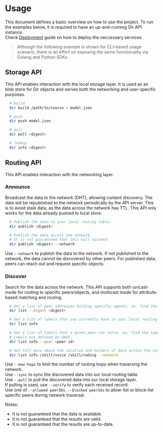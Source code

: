# Usage

This document defines a basic overview on how to use the project.
To run the examples below, it is required to have an up-and-running Dir API instance.  
Check [Deployment](DEPLOYMENT.md) guide on how to deploy the neccessary services.

> Although the following example is shown for CLI-based usage scenario,
there is an effort on exposing the same functionality via Golang and Python SDKs.

## Storage API

This API enables interaction with the local storage layer.
It is used as an blob store for Dir objects and serves both
the networking and user-specific purposes.

```bash
  # build
  dir build /path/to/source > model.json

  # push
  dir push model.json

  # pull
  dir pull <digest>

  # lookup
  dir info <digest>
```

## Routing API

This API enables interaction with the networking layer.

### Announce

Broadcast the data to the network (DHT), allowing content discovery.
The data will be republished to the network periodically by the API server.
This is to avoid stale data, as the data across the network has TTL.
This API only works for the data already pushed to local store.

```bash
  # Publish the data to your local routing table.
  dir publish <digest>

  # Publish the data across the network.
  # It is not guaranteed that this will succeed.
  dir publish <digest> --network
```

Use `--network` to publish the data to the network.
If not published to the network, the data cannot be discovered by other peers. 
For published data, peers can reach out and request specific objects.

### Discover

Search for the data across the network.
This API supports both unicast- mode for routing to specific peers/objects,
and multicast mode for attribute-based matching and routing.

```bash
  # Get a list of peer addresses holding specific agents, ie. find the location of data.
  dir list --digest <digest>

  # Get a list of labels that you currently have in your local routing table.
  dir list info

  # Get a list of labels that a given peer can serve, ie. find the type of data.
  # Labels are defined by OASF.
  dir list info --peer <peer-id>

  # Get full data about the location and holders of data across the network that can satisfy our query.
  dir list info /skill/voice /skill/coding --network
```

Use `--max-hops` to limit the number of routing hops when traversing the network.  
Use `--sync` to sync the discovered data into our local routing table.  
Use `--pull` to pull the discovered data into our local storage layer.  
If pulling is used, use `--verify` to verify each received record.  
Use one of `--allowed peerIDs`, `--blocked peerIds` to allow-list or block-list specific peers during network traversal.

Notes:

- It is not guaranteed that the data is available.
- It is not guaranteed that the results are valid.
- It is not guaranteed that the results are up-to-date.
